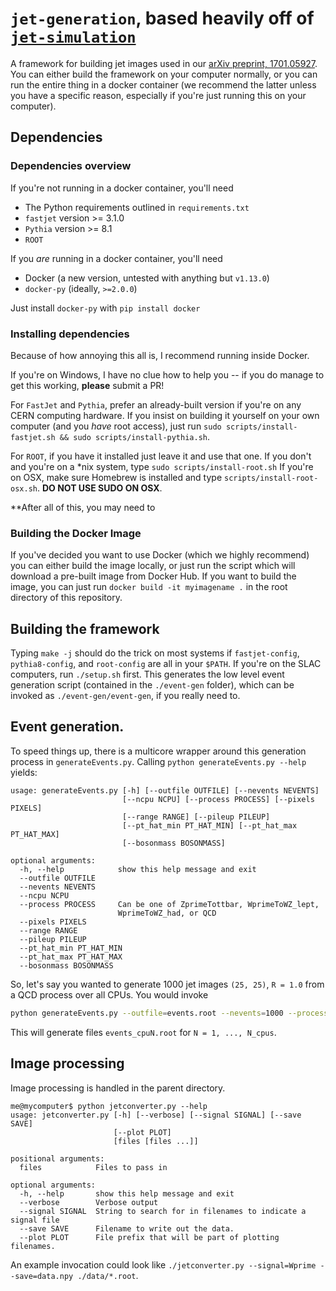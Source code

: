 # `jet-generation`, based heavily off of [`jet-simulation`](https://github.com/ml-slac/jet-simulations)


A framework for building jet images used in  our [arXiv preprint, 1701.05927](https://arxiv.org/abs/1701.05927). You can either build the framework on your computer normally, or you can run the entire thing in a docker container (we recommend the latter unless you have a specific reason, especially if you're just running this on your computer).


## Dependencies

### Dependencies overview

If you're not running in a docker container, you'll need


* The Python requirements outlined in `requirements.txt`
* `fastjet` version >= 3.1.0
* `Pythia` version >= 8.1
* `ROOT`

If you *are* running in a docker container, you'll need 

* Docker (a new version, untested with anything but `v1.13.0`)
* `docker-py` (ideally, `>=2.0.0`)

Just install `docker-py` with `pip install docker`


### Installing dependencies

Because of how annoying this all is, I recommend running inside Docker.

If you're on Windows, I have no clue how to help you -- if you do manage to get this working, **please** submit a PR!

For `FastJet` and `Pythia`, prefer an already-built version if you're on any CERN computing hardware. If you insist on building it yourself on your own computer (and you *have* root access), just run `sudo scripts/install-fastjet.sh && sudo scripts/install-pythia.sh`. 

For `ROOT`, if you have it installed just leave it and use that one. If you don't and you're on a *nix system, type `sudo scripts/install-root.sh` If you're on OSX, make sure Homebrew is installed and type `scripts/install-root-osx.sh`. **DO NOT USE SUDO ON OSX**.

**After all of this, you may need to 

### Building the Docker Image

If you've decided you want to use Docker (which we highly recommend) you can either build the image locally, or just run the script which will download a pre-built image from Docker Hub. If you want to build the image, you can just run `docker build -it myimagename .` in the root directory of this repository.



## Building the framework

Typing `make -j` should do the trick on most systems if `fastjet-config`, `pythia8-config`, and `root-config` are all in your `$PATH`. If you're on the SLAC computers, run `./setup.sh` first. This generates the low level event generation script (contained in the `./event-gen` folder), which can be invoked as `./event-gen/event-gen`, if you really need to.




## Event generation.

To speed things up, there is a multicore wrapper around this generation process in `generateEvents.py`. Calling `python generateEvents.py --help` yields:

```
usage: generateEvents.py [-h] [--outfile OUTFILE] [--nevents NEVENTS]
                         [--ncpu NCPU] [--process PROCESS] [--pixels PIXELS]
                         [--range RANGE] [--pileup PILEUP]
                         [--pt_hat_min PT_HAT_MIN] [--pt_hat_max PT_HAT_MAX]
                         [--bosonmass BOSONMASS]

optional arguments:
  -h, --help            show this help message and exit
  --outfile OUTFILE
  --nevents NEVENTS
  --ncpu NCPU
  --process PROCESS     Can be one of ZprimeTottbar, WprimeToWZ_lept,
                        WprimeToWZ_had, or QCD
  --pixels PIXELS
  --range RANGE
  --pileup PILEUP
  --pt_hat_min PT_HAT_MIN
  --pt_hat_max PT_HAT_MAX
  --bosonmass BOSONMASS
```

So, let's say you wanted to generate 1000 jet images `(25, 25)`, `R = 1.0` from a QCD process over all CPUs. You would invoke

```bash
python generateEvents.py --outfile=events.root --nevents=1000 --process=QCD --pixels=25 --range=1.0
```

This will generate files `events_cpuN.root` for `N = 1, ..., N_cpus`.



## Image processing

Image processing is handled in the parent directory. 


```
me@mycomputer$ python jetconverter.py --help
usage: jetconverter.py [-h] [--verbose] [--signal SIGNAL] [--save SAVE]
                       [--plot PLOT]
                       [files [files ...]]

positional arguments:
  files            Files to pass in

optional arguments:
  -h, --help       show this help message and exit
  --verbose        Verbose output
  --signal SIGNAL  String to search for in filenames to indicate a signal file
  --save SAVE      Filename to write out the data.
  --plot PLOT      File prefix that will be part of plotting filenames.
```

An example invocation could look like `./jetconverter.py --signal=Wprime --save=data.npy ./data/*.root`.


